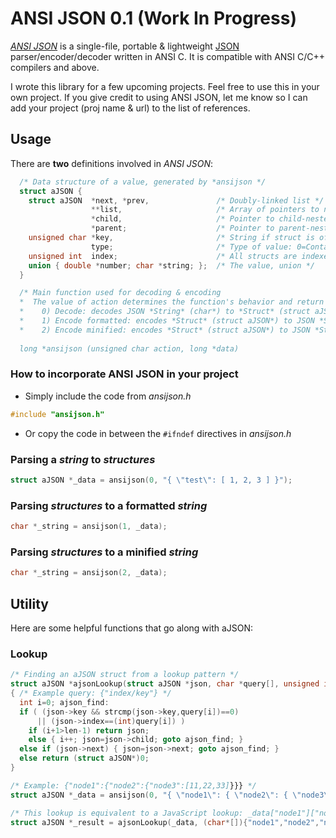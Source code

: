 # ANSI JSON  0.1 (Work In Progress)
[*ANSI JSON*](https://ansijson.com) is a single-file, portable & lightweight [JSON](https://json.org) parser/encoder/decoder written in ANSI C. It is compatible with ANSI C/C++ compilers and above.

I wrote this library for a few upcoming projects. Feel free to use this in your own project.
If you give credit to using ANSI JSON, let me know so I can add your project (proj name & url) to the list of references.

## Usage
There are **two** definitions involved in *ANSI JSON*:


```c
  /* Data structure of a value, generated by *ansijson */
  struct aJSON {
    struct aJSON  *next, *prev,               /* Doubly-linked list */
                  **list,                     /* Array of pointers to neighboring structs */
                  *child,                     /* Pointer to child-nested struct if the value is of type object or element */
                  *parent;                    /* Pointer to parent-nested struct  */
    unsigned char *key,                       /* String if struct is of type object-member */
                  type;                       /* Type of value: 0=Container, 1=Number, 2=String, 3=Bool */
    unsigned int  index;                      /* All structs are indexed by nesting level */
    union { double *number; char *string; };  /* The value, union */
  }
```

```c
  /* Main function used for decoding & encoding
  *  The value of action determines the function's behavior and return value
  *    0) Decode: decodes JSON *String* (char*) to *Struct* (struct aJSON*) 
  *    1) Encode formatted: encodes *Struct* (struct aJSON*) to JSON *String* (char*)
  *    2) Encode minified: encodes *Struct* (struct aJSON*) to JSON *String* (char*)
    
  long *ansijson (unsigned char action, long *data)
```

### How to incorporate ANSI JSON in your project
* Simply include the code from *ansijson.h*
```c
#include "ansijson.h"
```
* Or copy the code in between the `#ifndef` directives in *ansijson.h*

### Parsing a *string* to *structures*
```c
struct aJSON *_data = ansijson(0, "{ \"test\": [ 1, 2, 3 ] }");
```

### Parsing *structures* to a formatted *string*
```c
char *_string = ansijson(1, _data);
```

### Parsing *structures* to a minified *string*
```c
char *_string = ansijson(2, _data);
```
## Utility
Here are some helpful functions that go along with aJSON:
### Lookup
```c
/* Finding an aJSON struct from a lookup pattern */
struct aJSON *ajsonLookup(struct aJSON *json, char *query[], unsigned int len)
{ /* Example query: {"index/key"} */
  int i=0; ajson_find:
  if ( (json->key && strcmp(json->key,query[i])==0)
      || (json->index==(int)query[i]) )
    if (i+1>len-1) return json;
    else { i++; json=json->child; goto ajson_find; }
  else if (json->next) { json=json->next; goto ajson_find; }
  else return (struct aJSON*)0;
}
```
```c
/* Example: {"node1":{"node2":{"node3":[11,22,33]}}} */
struct aJSON *_data = ansijson(0, "{ \"node1\": { \"node2\": { \"node3\": [ 11, 22, 33 ] } } }");

/* This lookup is equivalent to a JavaScript lookup: _data["node1"]["node2"]["node3"][0] */
struct aJSON *_result = ajsonLookup(_data, (char*[]){"node1","node2","node3",0}, 4);
```
